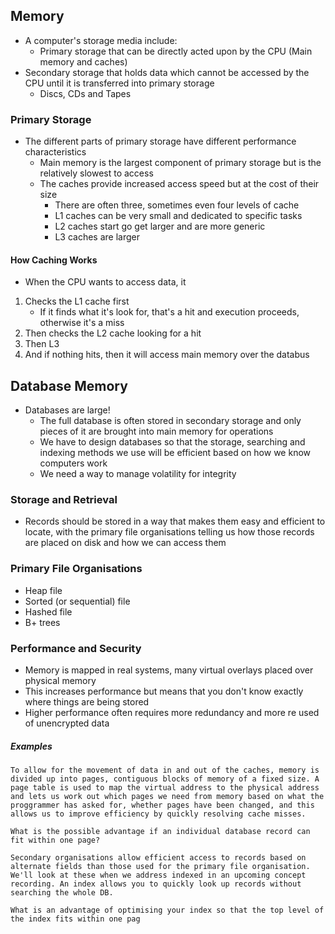 ## Memory
- A computer's storage media include:
	- Primary storage that can be directly acted upon by the CPU (Main memory and caches)
- Secondary storage that holds data which cannot be accessed by the CPU until it is transferred into primary storage
	- Discs, CDs and Tapes

### Primary Storage
- The different parts of primary storage have different performance characteristics
	- Main memory is the largest component of primary storage but is the relatively slowest to access
	- The caches provide increased access speed but at the cost of their size
		- There are often three, sometimes even four levels of cache
		- L1 caches can be very small and dedicated to specific tasks
		- L2 caches start go get larger and are more generic
		- L3 caches are larger

#### How Caching Works
- When the CPU wants to access data, it 
1. Checks the L1 cache first
	- If it finds what it's look for, that's a hit and execution proceeds, otherwise it's a miss
2. Then checks the L2 cache looking for a hit
3. Then L3
4. And if nothing hits, then it will access main memory over the databus

## Database Memory
- Databases are large!
	- The full database is often stored in secondary storage and only pieces of it are brought into main memory for operations
	- We have to design databases so that the storage, searching and indexing methods we use will be efficient based on how we know computers work
	- We need a way to manage volatility for integrity

### Storage and Retrieval
- Records should be stored in a way that makes them easy and efficient to locate, with the primary file organisations telling us how those records are placed on disk and how we can access them


### Primary File Organisations
- Heap file
- Sorted (or sequential) file
- Hashed file
- B+ trees

### Performance and Security
- Memory is mapped in real systems, many virtual overlays placed over physical memory
- This increases performance but means that you don't know exactly where things are being stored
- Higher performance often requires more redundancy and more re used of unencrypted data


##### Examples

```
To allow for the movement of data in and out of the caches, memory is divided up into pages, contiguous blocks of memory of a fixed size. A page table is used to map the virtual address to the physical address and lets us work out which pages we need from memory based on what the proggrammer has asked for, whether pages have been changed, and this allows us to improve efficiency by quickly resolving cache misses. 

What is the possible advantage if an individual database record can fit within one page?
```

```
Secondary organisations allow efficient access to records based on alternate fields than those used for the primary file organisation. We'll look at these when we address indexed in an upcoming concept recording. An index allows you to quickly look up records without searching the whole DB. 

What is an advantage of optimising your index so that the top level of the index fits within one pag
```